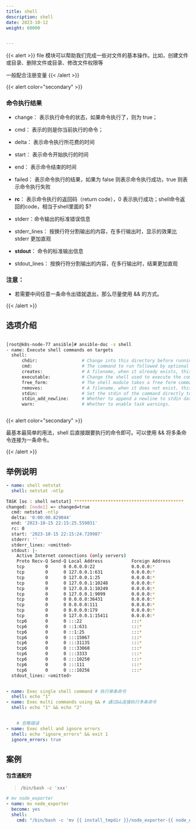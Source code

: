 ```yaml
---
title: shell
description: shell
date: 2023-10-12
weight: 60000


---
```

<style>
th, td {
  border: 1px solid rgb(190, 190, 190);
}
</style>

{{< alert >}}
file 模块可以帮助我们完成一些对文件的基本操作。比如，创建文件或目录、删除文件或目录、修改文件权限等

一般配合注册变量
{{< /alert >}}

{{< alert color="secondary" >}}

### 命令执行结果
- change： 表示执行命令的状态，如果命令执行了，则为 true；

- cmd： 表示的则是你当前执行的命令；

- delta： 表示命令执行所花费的时间

- start： 表示命令开始执行的时间

- end： 表示命令结束的时间

- failed： 表示命令执行的结果，如果为 false 则表示命令执行成功，true 则表示命令执行失败

- **rc**： 表示命令执行的返回码（return code），0 表示执行成功；shell命令返回的code，相当于shell里面的 $?

- stderr：命令输出的标准错误信息

- stderr_lines： 按换行符分割输出的内容，在多行输出时，显示的效果比 stderr 更加直观

- **stdout**： 命令的标准输出信息

- stdout_lines： 按换行符分割输出的内容，在多行输出时，结果更加直观



### 注意：
- 若需要中间任意一条命令出错就退出，那么尽量使用 && 的方式。



{{< /alert >}}



## 选项介绍

```bash

[root@k8s-node-77 ansible]# ansible-doc -s shell
- name: Execute shell commands on targets
  shell:
      chdir:                 # Change into this directory before running the command.
      cmd:                   # The command to run followed by optional arguments.
      creates:               # A filename, when it already exists, this step will *not* be run.
      executable:            # Change the shell used to execute the command. This expects an absolute path to the executable.
      free_form:             # The shell module takes a free form command to run, as a string. There is no actual parameter named 'free form'. See the examples on how to use this module.
      removes:               # A filename, when it does not exist, this step will *not* be run.
      stdin:                 # Set the stdin of the command directly to the specified value.
      stdin_add_newline:     # Whether to append a newline to stdin data.
      warn:                  # Whether to enable task warnings.



```

{{< alert color="secondary" >}}

最基本最简单的用法，shell 后直接跟要执行的命令即可。可以使用 && 将多条命令连接为一条命令。

{{< /alert >}}



## 举例说明
```yaml
- name: shell netstat
  shell: netstat -ntlp
```

```bash
TASK [os : shell netstat] ******************************************
changed: [node1] => changed=true
  cmd: netstat -ntlp
  delta: '0:00:00.829044'
  end: '2023-10-15 22:15:25.559031'
  rc: 0
  start: '2023-10-15 22:15:24.729987'
  stderr: ''
  stderr_lines: <omitted>
  stdout: |-
    Active Internet connections (only servers)
    Proto Recv-Q Send-Q Local Address           Foreign Address         State       PID/Program name
    tcp        0      0 0.0.0.0:22              0.0.0.0:*               LISTEN      3729/sshd
    tcp        0      0 127.0.0.1:631           0.0.0.0:*               LISTEN      3730/cupsd
    tcp        0      0 127.0.0.1:25            0.0.0.0:*               LISTEN      3966/master
    tcp        0      0 127.0.0.1:10248         0.0.0.0:*               LISTEN      25211/kubelet
    tcp        0      0 127.0.0.1:10249         0.0.0.0:*               LISTEN      25318/kube-proxy
    tcp        0      0 127.0.0.1:9099          0.0.0.0:*               LISTEN      26030/calico-node
    tcp        0      0 0.0.0.0:36431           0.0.0.0:*               LISTEN      9066/rpc.statd
    tcp        0      0 0.0.0.0:111             0.0.0.0:*               LISTEN      3354/rpcbind
    tcp        0      0 0.0.0.0:179             0.0.0.0:*               LISTEN      26209/bird
    tcp        0      0 127.0.0.1:15411         0.0.0.0:*               LISTEN      23371/containerd
    tcp6       0      0 :::22                   :::*                    LISTEN      3729/sshd
    tcp6       0      0 ::1:631                 :::*                    LISTEN      3730/cupsd
    tcp6       0      0 ::1:25                  :::*                    LISTEN      3966/master
    tcp6       0      0 :::15067                :::*                    LISTEN      3736/node_exporter
    tcp6       0      0 :::31135                :::*                    LISTEN      9066/rpc.statd
    tcp6       0      0 :::33060                :::*                    LISTEN      17325/./bin/mysqld
    tcp6       0      0 :::3333                 :::*                    LISTEN      17325/./bin/mysqld
    tcp6       0      0 :::10250                :::*                    LISTEN      25211/kubelet
    tcp6       0      0 :::111                  :::*                    LISTEN      3354/rpcbind
    tcp6       0      0 :::10256                :::*                    LISTEN      25318/kube-proxy
  stdout_lines: <omitted>


```




```yaml

- name: Exec single shell command # 执行单条命令
  shell: echo "1"
- name: Exec multi commands using && # 通过&&连接执行多条命令
  shell: echo "1" && echo "2"


    # 忽略错误
- name: Exec shell and ignore errors
  shell: echo "ignore_errors" && exit 1
  ignore_errors: true
```

## 案例

#### 包含通配符
> `/bin/bash -c 'xxx'`

```yaml
# mv node_exporter
- name: mv node_exporter
  become: yes
  shell:
    cmd: "/bin/bash -c 'mv {{ install_tmpdir }}/node_exporter-{{ node_exporter_version }}.linux-*/node_exporter {{ node_exporter_base_dir }}/bin/'"
```


